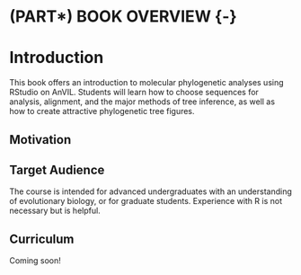 # (PART\*) BOOK OVERVIEW {-}




# Introduction

This book offers an introduction to molecular phylogenetic analyses using RStudio on AnVIL. Students will learn how to choose sequences for analysis, alignment, and the major methods of tree inference, as well as how to create attractive phylogenetic tree figures.

## Motivation


## Target Audience  

The course is intended for advanced undergraduates with an understanding of evolutionary biology, or for graduate students. Experience with R is not necessary but is helpful.

## Curriculum  

Coming soon!

